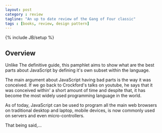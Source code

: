 ```yaml
---
layout: post
category : review
tagline: "An up to date review of the Gang of Four classic"
tags : [books, review, design pattern]
---
```

{% include JB/setup %}

## Overview

Unlike The definitive guide, this pamphlet aims to show what are the best parts about JavaScript by defining it's own
 subset within the language.
 
The main argument about JavaScript having bad parts is the way it was conceived. If we go back to Crockford's 
talks on youtube, he says that it was conceived within' a short amount of time and despite that, it has become
the most widely used programming language in the world. 

As of today, JavaScript can be used to program all the main web browsers on traditional desktop and laptop, 
mobile devices, is now commonly used on servers and even micro-controllers.

That being said,...
